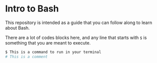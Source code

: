# Intro to Bash

This repository is intended as a guide that you can follow along to learn about Bash.


There are a lot of codes blocks here, and any line that starts with `$` is something that you are meant to execute.

```bash
$ This is a command to run in your terminal
# This is a comment
```

